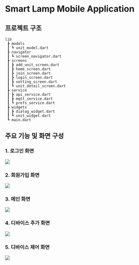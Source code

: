 # Smart Lamp Mobile Application

## 프로젝트 구조

```
lib
 ┣ models
 ┃ ┗ unit_model.dart
 ┣ navigator
 ┃ ┗ screen_navigator.dart
 ┣ screens
 ┃ ┣ add_unit_screen.dart
 ┃ ┣ home_screen.dart
 ┃ ┣ join_screen.dart
 ┃ ┣ login_screen.dart
 ┃ ┣ setting_screen.dart
 ┃ ┗ unit_detail_screen.dart
 ┣ service
 ┃ ┣ api_service.dart
 ┃ ┣ mqtt_service.dart
 ┃ ┗ prefs_service.dart
 ┣ widgets
 ┃ ┣ dialog_widget.dart
 ┃ ┗ unit_widget.dart
 ┗ main.dart
```

## 주요 기능 및 화면 구성

### 1. 로그인 화면

  ![](../img/login.png)

### 2. 회원가입 화면

  ![](../img/signup.png)

### 3. 메인 화면

  ![](../img/home.png)

### 4. 디바이스 추가 화면

  ![](../img/deviceCreate.png)

### 5. 디바이스 제어 화면

  ![](../img/deviceDetail.png)